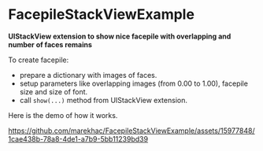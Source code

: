 # FacepileStackViewExample
**UIStackView extension to show nice facepile with overlapping and number of faces remains**

To create facepile:

* prepare a dictionary with images of faces. 
* setup parameters like overlapping images (from 0.00 to 1.00), facepile size and size of font. 
* call `show(...)` method from UIStackView extension. 

Here is the demo of how it works.

https://github.com/marekhac/FacepileStackViewExample/assets/15977848/1cae438b-78a8-4de1-a7b9-5bb11239bd39
